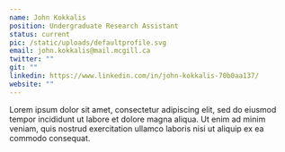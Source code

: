 ```yaml
---
name: John Kokkalis
position: Undergraduate Research Assistant
status: current
pic: /static/uploads/defaultprofile.svg
email: john.kokkalis@mail.mcgill.ca
twitter: ""
git: ""
linkedin: https://www.linkedin.com/in/john-kokkalis-70b0aa137/
website: ""
---
```


Lorem ipsum dolor sit amet, consectetur adipiscing elit, sed do eiusmod tempor incididunt ut labore et dolore magna aliqua. Ut enim ad minim veniam, quis nostrud exercitation ullamco laboris nisi ut aliquip ex ea commodo consequat.